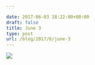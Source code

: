 ```yaml
---

date: 2017-06-03 18:22:00+00:00
draft: false
title: June 3
type: post
url: /blog/2017/6/june-3
---
```


![](/images/2017-06-03-20176june-3/image-asset.jpeg)

